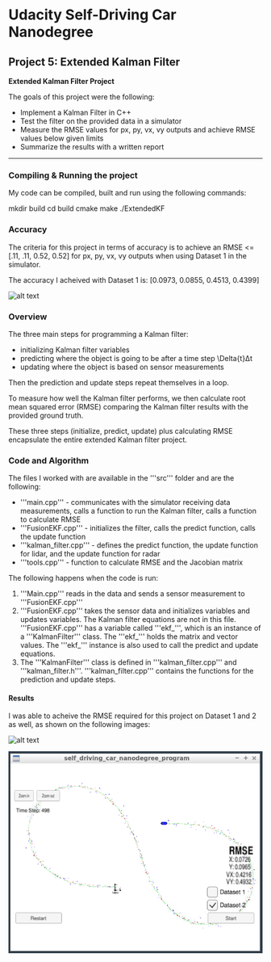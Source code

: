 # **Udacity Self-Driving Car Nanodegree** 

## Project 5: Extended Kalman Filter

**Extended Kalman Filter Project**

The goals of this project were the following:
* Implement a Kalman Filter in C++
* Test the filter on the provided data in a simulator
* Measure the RMSE values for px, py, vx, vy outputs and achieve RMSE values below given limits
* Summarize the results with a written report

---

[//]: # (Image References)

[image1]: ./kalman-filter/images/dataset1.png "Result on Dataset 1"
[image2]: ./images/dataset2.png "Result on Dataset 2"

### Compiling & Running the project

My code can be compiled, built and run using the following commands:

mkdir build
cd build
cmake
make
./ExtendedKF

### Accuracy

The criteria for this project in terms of accuracy is to achieve an RMSE <=  [.11, .11, 0.52, 0.52] for px, py, vx, vy outputs when using Dataset 1 in the simulator.

The accuracy I acheived with Dataset 1 is: [0.0973, 0.0855, 0.4513, 0.4399]

![alt text][image1]

### Overview

The three main steps for programming a Kalman filter:

* initializing Kalman filter variables
* predicting where the object is going to be after a time step \Delta{t}Δt
* updating where the object is based on sensor measurements

Then the prediction and update steps repeat themselves in a loop.

To measure how well the Kalman filter performs, we then calculate root mean squared error (RMSE) comparing the Kalman filter results with the provided ground truth.

These three steps (initialize, predict, update) plus calculating RMSE encapsulate the entire extended Kalman filter project.

### Code and Algorithm

The files I worked with are available in the '''src''' folder and are the following:

* '''main.cpp''' - communicates with the simulator receiving data measurements, calls a function to run the Kalman filter, calls a function to calculate RMSE
* '''FusionEKF.cpp''' - initializes the filter, calls the predict function, calls the update function
* '''kalman_filter.cpp''' - defines the predict function, the update function for lidar, and the update function for radar
* '''tools.cpp''' - function to calculate RMSE and the Jacobian matrix

The following happens when the code is run:

1. '''Main.cpp''' reads in the data and sends a sensor measurement to '''FusionEKF.cpp'''
2. '''FusionEKF.cpp''' takes the sensor data and initializes variables and updates variables. The Kalman filter equations are not in this file. '''FusionEKF.cpp''' has a variable called '''ekf_''', which is an instance of a '''KalmanFilter''' class. The '''ekf_''' holds the matrix and vector values. The '''ekf_''' instance is also used to call the predict and update equations.
3. The '''KalmanFilter''' class is defined in '''kalman_filter.cpp''' and '''kalman_filter.h'''. '''kalman_filter.cpp''' contains the functions for the prediction and update steps.

#### Results

I was able to acheive the RMSE required for this project on Dataset 1 and 2 as well, as shown on the following images:

![alt text][image1]

![alt text][image2]
